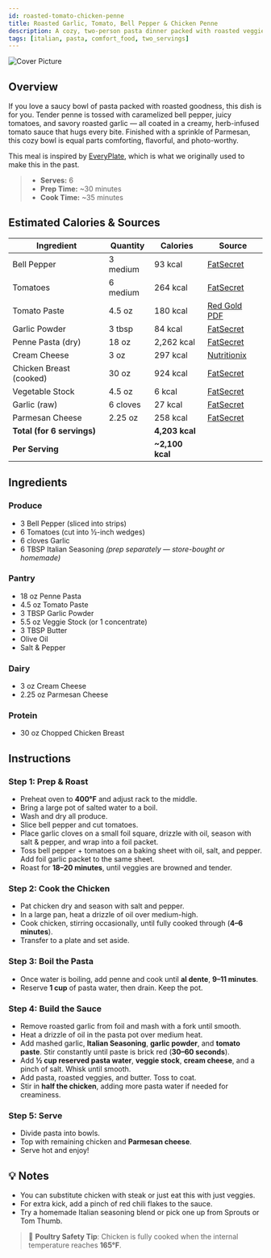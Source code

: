 ```yaml
---
id: roasted-tomato-chicken-penne
title: Roasted Garlic, Tomato, Bell Pepper & Chicken Penne
description: A cozy, two-person pasta dinner packed with roasted veggies, tender chicken, and a garlic-herb cream sauce.
tags: [italian, pasta, comfort_food, two_servings]
---
```


![Cover Picture](/img/italian_eats/roasted_garlic_penne/roasted_garlic_penne.png)

## Overview

If you love a saucy bowl of pasta packed with roasted goodness, this dish is for you. Tender penne is tossed with caramelized bell pepper, juicy tomatoes, and savory roasted garlic — all coated in a creamy, herb-infused tomato sauce that hugs every bite. Finished with a sprinkle of Parmesan, this cozy bowl is equal parts comforting, flavorful, and photo-worthy.

This meal is inspired by [EveryPlate], which is what we originally used to make this in the past.

> - **Serves:** 6
> - **Prep Time:** ~30 minutes
> - **Cook Time:** ~35 minutes

## Estimated Calories & Sources

| **Ingredient**             | **Quantity** | **Calories**    | **Source**                                                                                                                                                |
| -------------------------- | ------------ | --------------- | --------------------------------------------------------------------------------------------------------------------------------------------------------- |
| Bell Pepper                | 3 medium     | 93 kcal         | [FatSecret](https://www.fatsecret.com/calories-nutrition/generic/bell-peppers?portionamount=1.000&portionid=321550)                                       |
| Tomatoes                   | 6 medium     | 264 kcal        | [FatSecret](https://www.fatsecret.com/calories-nutrition/usda/red-tomatoes?portionamount=2.000&portionid=34621)                                           |
| Tomato Paste               | 4.5 oz       | 180 kcal        | [Red Gold PDF](https://www.redgoldfoodservice.com/docs/librariesprovider2/default-document-library/tomato-paste-1-5-oz-packet-ua2z.pdf?sfvrsn=268b640e_0) |
| Garlic Powder              | 3 tbsp       | 84 kcal         | [FatSecret](https://www.fatsecret.com/calories-nutrition/usda/garlic-powder?portionamount=1.000&portionid=29594)                                          |
| Penne Pasta (dry)          | 18 oz        | 2,262 kcal      | [FatSecret](https://www.fatsecret.com/calories-nutrition/generic/penne-cooked?portionamount=6.000&portionid=320987)                                       |
| Cream Cheese               | 3 oz         | 297 kcal        | [Nutritionix](https://www.nutritionix.com/food/cream-cheese/1-oz)                                                                                         |
| Chicken Breast (cooked)    | 30 oz        | 924 kcal        | [FatSecret](https://www.fatsecret.com/calories-nutrition/generic/chicken-breast-skinless?portionamount=10.000&portionid=4751536)                          |
| Vegetable Stock            | 4.5 oz       | 6 kcal          | [FatSecret](https://www.fatsecret.com/calories-nutrition/generic/vegetable-broth-bouillon?frc=True&portionamount=1.500&portionid=25566)                   |
| Garlic (raw)               | 6 cloves     | 27 kcal         | [FatSecret](https://www.fatsecret.com/calories-nutrition/usda/garlic?portionamount=2.000&portionid=34170)                                                 |
| Parmesan Cheese            | 2.25 oz      | 258 kcal        | [FatSecret](https://www.fatsecret.com/calories-nutrition/usda/parmesan-cheese-%28grated%29?portionamount=0.700&portionid=29214)                           |
| **Total (for 6 servings)** |              | **4,203 kcal**  |                                                                                                                                                           |
| **Per Serving**            |              | **~2,100 kcal** |                                                                                                                                                           |

## Ingredients

### Produce

- 3 Bell Pepper (sliced into strips)
- 6 Tomatoes (cut into ½-inch wedges)
- 6 cloves Garlic
- 6 TBSP Italian Seasoning _(prep separately — store-bought or homemade)_

### Pantry

- 18 oz Penne Pasta
- 4.5 oz Tomato Paste
- 3 TBSP Garlic Powder
- 5.5 oz Veggie Stock (or 1 concentrate)
- 3 TBSP Butter
- Olive Oil
- Salt & Pepper

### Dairy

- 3 oz Cream Cheese
- 2.25 oz Parmesan Cheese

### Protein

- 30 oz Chopped Chicken Breast

## Instructions

### Step 1: Prep & Roast

- Preheat oven to **400°F** and adjust rack to the middle.
- Bring a large pot of salted water to a boil.
- Wash and dry all produce.
- Slice bell pepper and cut tomatoes.
- Place garlic cloves on a small foil square, drizzle with oil, season with salt & pepper, and wrap into a foil packet.
- Toss bell pepper + tomatoes on a baking sheet with oil, salt, and pepper. Add foil garlic packet to the same sheet.
- Roast for **18–20 minutes**, until veggies are browned and tender.

### Step 2: Cook the Chicken

- Pat chicken dry and season with salt and pepper.
- In a large pan, heat a drizzle of oil over medium-high.
- Cook chicken, stirring occasionally, until fully cooked through (**4–6 minutes**).
- Transfer to a plate and set aside.

### Step 3: Boil the Pasta

- Once water is boiling, add penne and cook until **al dente**, **9–11 minutes**.
- Reserve **1 cup** of pasta water, then drain. Keep the pot.

### Step 4: Build the Sauce

- Remove roasted garlic from foil and mash with a fork until smooth.
- Heat a drizzle of oil in the pasta pot over medium heat.
- Add mashed garlic, **Italian Seasoning**, **garlic powder**, and **tomato paste**. Stir constantly until paste is brick red (**30–60 seconds**).
- Add **½ cup reserved pasta water**, **veggie stock**, **cream cheese**, and a pinch of salt. Whisk until smooth.
- Add pasta, roasted veggies, and butter. Toss to coat.
- Stir in **half the chicken**, adding more pasta water if needed for creaminess.

### Step 5: Serve

- Divide pasta into bowls.
- Top with remaining chicken and **Parmesan cheese**.
- Serve hot and enjoy!

## 💡 Notes

- You can substitute chicken with steak or just eat this with just veggies.
- For extra kick, add a pinch of red chili flakes to the sauce.
- Try a homemade Italian seasoning blend or pick one up from Sprouts or Tom Thumb.

> 🧪 **Poultry Safety Tip**: Chicken is fully cooked when the internal temperature reaches **165°F**.

<!-- Links -->

[EveryPlate]: https://www.everyplate.com/recipes/roasted-garlic-tomato-and-chicken-penne-67e0cc9e7594446a7cdcb9ca
